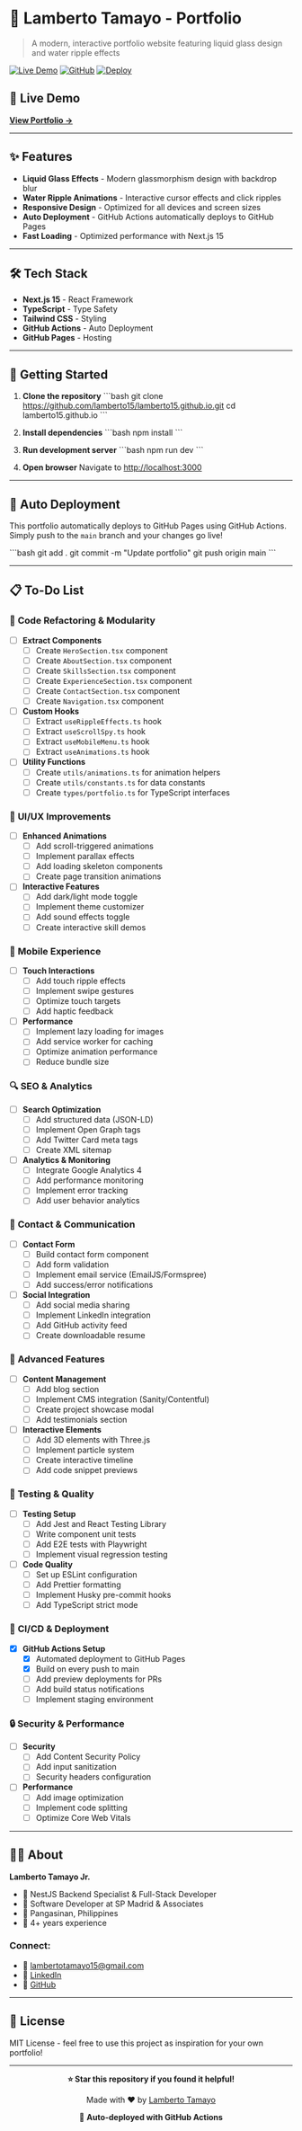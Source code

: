 # 🌊 Lamberto Tamayo - Portfolio

> A modern, interactive portfolio website featuring liquid glass design and water ripple effects

[![Live Demo](https://img.shields.io/badge/Live-Demo-brightgreen?style=for-the-badge)](https://lamberto15.github.io)
[![GitHub](https://img.shields.io/badge/GitHub-Repository-blue?style=for-the-badge&logo=github)](https://github.com/lamberto15/lamberto15.github.io)
[![Deploy](https://img.shields.io/badge/Deploy-GitHub%20Actions-blue?style=for-the-badge&logo=github-actions)](https://github.com/features/actions)

## 🚀 Live Demo

**[View Portfolio →](https://lamberto15.github.io)**

---

## ✨ Features

- **Liquid Glass Effects** - Modern glassmorphism design with backdrop blur
- **Water Ripple Animations** - Interactive cursor effects and click ripples
- **Responsive Design** - Optimized for all devices and screen sizes
- **Auto Deployment** - GitHub Actions automatically deploys to GitHub Pages
- **Fast Loading** - Optimized performance with Next.js 15

---

## 🛠️ Tech Stack

- **Next.js 15** - React Framework
- **TypeScript** - Type Safety
- **Tailwind CSS** - Styling
- **GitHub Actions** - Auto Deployment
- **GitHub Pages** - Hosting

---

## 🚀 Getting Started

1. **Clone the repository**
   \`\`\`bash
   git clone https://github.com/lamberto15/lamberto15.github.io.git
   cd lamberto15.github.io
   \`\`\`

2. **Install dependencies**
   \`\`\`bash
   npm install
   \`\`\`

3. **Run development server**
   \`\`\`bash
   npm run dev
   \`\`\`

4. **Open browser**
   Navigate to [http://localhost:3000](http://localhost:3000)

---

## 🔄 Auto Deployment

This portfolio automatically deploys to GitHub Pages using GitHub Actions. Simply push to the `main` branch and your changes go live!

\`\`\`bash
git add .
git commit -m "Update portfolio"
git push origin main
\`\`\`

---

## 📋 To-Do List

### 🔧 **Code Refactoring & Modularity**
- [ ] **Extract Components**
  - [ ] Create `HeroSection.tsx` component
  - [ ] Create `AboutSection.tsx` component
  - [ ] Create `SkillsSection.tsx` component
  - [ ] Create `ExperienceSection.tsx` component
  - [ ] Create `ContactSection.tsx` component
  - [ ] Create `Navigation.tsx` component

- [ ] **Custom Hooks**
  - [ ] Extract `useRippleEffects.ts` hook
  - [ ] Extract `useScrollSpy.ts` hook
  - [ ] Extract `useMobileMenu.ts` hook
  - [ ] Extract `useAnimations.ts` hook

- [ ] **Utility Functions**
  - [ ] Create `utils/animations.ts` for animation helpers
  - [ ] Create `utils/constants.ts` for data constants
  - [ ] Create `types/portfolio.ts` for TypeScript interfaces

### 🎨 **UI/UX Improvements**
- [ ] **Enhanced Animations**
  - [ ] Add scroll-triggered animations
  - [ ] Implement parallax effects
  - [ ] Add loading skeleton components
  - [ ] Create page transition animations

- [ ] **Interactive Features**
  - [ ] Add dark/light mode toggle
  - [ ] Implement theme customizer
  - [ ] Add sound effects toggle
  - [ ] Create interactive skill demos

### 📱 **Mobile Experience**
- [ ] **Touch Interactions**
  - [ ] Add touch ripple effects
  - [ ] Implement swipe gestures
  - [ ] Optimize touch targets
  - [ ] Add haptic feedback

- [ ] **Performance**
  - [ ] Implement lazy loading for images
  - [ ] Add service worker for caching
  - [ ] Optimize animation performance
  - [ ] Reduce bundle size

### 🔍 **SEO & Analytics**
- [ ] **Search Optimization**
  - [ ] Add structured data (JSON-LD)
  - [ ] Implement Open Graph tags
  - [ ] Add Twitter Card meta tags
  - [ ] Create XML sitemap

- [ ] **Analytics & Monitoring**
  - [ ] Integrate Google Analytics 4
  - [ ] Add performance monitoring
  - [ ] Implement error tracking
  - [ ] Add user behavior analytics

### 📧 **Contact & Communication**
- [ ] **Contact Form**
  - [ ] Build contact form component
  - [ ] Add form validation
  - [ ] Implement email service (EmailJS/Formspree)
  - [ ] Add success/error notifications

- [ ] **Social Integration**
  - [ ] Add social media sharing
  - [ ] Implement LinkedIn integration
  - [ ] Add GitHub activity feed
  - [ ] Create downloadable resume

### 🚀 **Advanced Features**
- [ ] **Content Management**
  - [ ] Add blog section
  - [ ] Implement CMS integration (Sanity/Contentful)
  - [ ] Create project showcase modal
  - [ ] Add testimonials section

- [ ] **Interactive Elements**
  - [ ] Add 3D elements with Three.js
  - [ ] Implement particle system
  - [ ] Create interactive timeline
  - [ ] Add code snippet previews

### 🧪 **Testing & Quality**
- [ ] **Testing Setup**
  - [ ] Add Jest and React Testing Library
  - [ ] Write component unit tests
  - [ ] Add E2E tests with Playwright
  - [ ] Implement visual regression testing

- [ ] **Code Quality**
  - [ ] Set up ESLint configuration
  - [ ] Add Prettier formatting
  - [ ] Implement Husky pre-commit hooks
  - [ ] Add TypeScript strict mode

### 🚀 **CI/CD & Deployment**
- [x] **GitHub Actions Setup**
  - [x] Automated deployment to GitHub Pages
  - [x] Build on every push to main
  - [ ] Add preview deployments for PRs
  - [ ] Add build status notifications
  - [ ] Implement staging environment

### 🔒 **Security & Performance**
- [ ] **Security**
  - [ ] Add Content Security Policy
  - [ ] Add input sanitization
  - [ ] Security headers configuration

- [ ] **Performance**
  - [ ] Add image optimization
  - [ ] Implement code splitting
  - [ ] Optimize Core Web Vitals

---

## 👨‍💻 About

**Lamberto Tamayo Jr.**
- 🎯 NestJS Backend Specialist & Full-Stack Developer
- 🏢 Software Developer at SP Madrid & Associates
- 📍 Pangasinan, Philippines
- 💼 4+ years experience

### Connect:
- 📧 [lambertotamayo15@gmail.com](mailto:lambertotamayo15@gmail.com)
- 💼 [LinkedIn](https://linkedin.com/in/lamberto15)
- 🐙 [GitHub](https://github.com/lamberto15)

---

## 📄 License

MIT License - feel free to use this project as inspiration for your own portfolio!

---

<div align="center">

**⭐ Star this repository if you found it helpful!**

Made with ❤️ by [Lamberto Tamayo](https://github.com/lamberto15)

🚀 **Auto-deployed with GitHub Actions**

</div>
